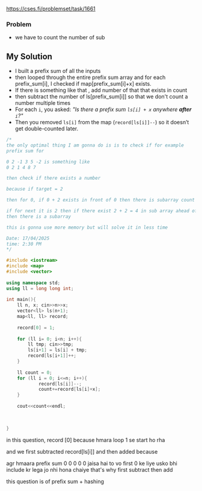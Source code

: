 https://cses.fi/problemset/task/1661


### Problem
- we have to count the number of sub

## My Solution
- I built a prefix sum of all the inputs 
- then looped through the entire prefix sum array and for each prefix_sum[i], I checked if map[prefix_sum[i]+x] exists. 
- If there is something like that , add number of that that exists in count 
- then subtract the number of ls[prefix_sum[i]] so that we don't count a number multiple times
 - For each `i`, you asked: _"Is there a prefix sum `ls[i] + x` anywhere **after** `i`?"_    
- Then you removed `ls[i]` from the map (`record[ls[i]]--`) so it doesn’t get double-counted later.


```C++
/*
the only optimal thing I am gonna do is is to check if for example
prefix sum for

0 2 -1 3 5 -2 is something like
0 2 1 4 8 7

then check if there exists a number

because if target = 2

then for 0, if 0 + 2 exists in front of 0 then there is subarray count

if for next it is 2 then if there exist 2 + 2 = 4 in sub array ahead of that 2
then there is a subarray

this is gonna use more memory but will solve it in less time

Date: 17/04/2025
time: 2:30 PM
*/

#include <iostream>
#include <map>
#include <vector>
 
using namespace std;
using ll = long long int;
 
int main(){
    ll n, x; cin>>n>>x;
    vector<ll> ls(n+1);
    map<ll, ll> record;
    
    record[0] = 1;
 
    for (ll i= 0; i<n; i++){
        ll tmp; cin>>tmp;
        ls[i+1] = ls[i] + tmp;
        record[ls[i+1]]++;
    }
    
    ll count = 0;
    for (ll i = 0; i<=n; i++){
            record[ls[i]]--;
            count+=record[ls[i]+x];
    }
 
    cout<<count<<endl;
 
 

}
```

in this question, record [0] because hmara loop 1 se start ho rha 

and we first subtracted record[ls[i]] and then added because 

agr hmaara prefix sum 0 0 0 0 0 jaisa hai to vo first 0 ke liye usko bhi include kr lega jo nhi hona chaiye that's why first subtract then add

this question is  of prefix sum + hashing

